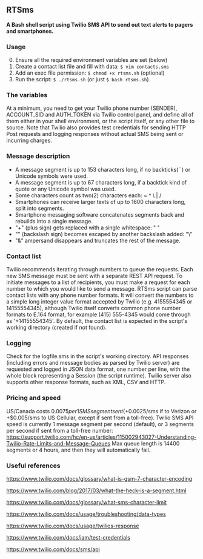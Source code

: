 ## RTSms
**A Bash shell script using Twilio SMS API to send out text alerts to pagers and smartphones.**

### Usage

0. Ensure all the required environment variables are set (below)
1. Create a contact list file and fill with data: `$ vim contacts.sms` 
2. Add an exec file permission: `$ chmod +x rtsms.sh` (optional)
3. Run the script: `$ ./rtsms.sh` (or just `$ bash rtsms.sh`)

### The variables

At a minimum, you need to get your Twilio phone number (SENDER), ACCOUNT_SID and AUTH_TOKEN via Twilio control panel, and define all of them either in your shell environment, or the script itself, or any other file to source. Note that Twilio also provides test credentials for sending HTTP Post requests and logging responses without actual SMS being sent or incurring charges.

### Message description

- A message segment is up to 153 characters long, if no backticks(``) or Unicode symbols were used.
- A message segment is up to 67 characters long, if a backtick kind of quote or any Unicode symbol was used.
- Some characters count as two(2) characters each:  ~  ^  \  |  / 
- Smartphones can receive larger texts of up to 1600 characters long, split into segments.
- Smartphone messaging software concatenates segments back and rebuilds into a single message. 
- "+" (plus sign) gets replaced with a single whitespace: " "
- "\" (backslash sign) becomes escaped by another backslash added: "\\"
- "&" ampersand disappears and truncates the rest of the message.

### Contact list

Twilio recommends iterating through numbers to queue the requests. Each new SMS message must be sent with a separate REST API request. To initiate messages to a list of recipients, you must make a request for each number to which you would like to send a message. RTSms script can parse contact lists with any phone number formats. It will convert the numbers to a simple long integer value format accepted by Twilio (e.g. 4155554345 or 14155554345), although Twilio itself converts common phone number formats to E.164 format, for example (415) 555-4345 would come through as '+14155554345'. By default, the contact list is expected in the script's working directory (created if not found).  

### Logging

Check for the logfile.sms in the script's working directory. API responses (including errors and message bodies as parsed by Twilio server) are requested and logged in JSON data format, one number per line, with the whole block representing a Session (the script runtime). Twilio server also supports other response formats, such as XML, CSV and HTTP.

### Pricing and speed

US/Canada costs $0.0075 per 1 SMS segment sent (+$0.0025/sms if to Verizon or +$0.005/sms to US Cellular, except if sent from a toll-free).
Twilio SMS API speed is currently 1 message segment per second (default), or 3 segments per second if sent from a toll-free number:
https://support.twilio.com/hc/en-us/articles/115002943027-Understanding-Twilio-Rate-Limits-and-Message-Queues
Max queue length is 14400 segments or 4 hours, and then they will automatically fail.

### Useful references

https://www.twilio.com/docs/glossary/what-is-gsm-7-character-encoding

https://www.twilio.com/blog/2017/03/what-the-heck-is-a-segment.html

https://www.twilio.com/docs/glossary/what-sms-character-limit

https://www.twilio.com/docs/usage/troubleshooting/data-types

https://www.twilio.com/docs/usage/twilios-response

https://www.twilio.com/docs/iam/test-credentials

https://www.twilio.com/docs/sms/api

